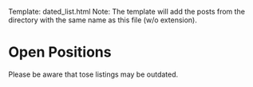 Template: 	dated_list.html
Note:		The template will add the posts from the directory with the same
			name as this file (w/o extension).

<!--content-->
# Open Positions

Please be aware that tose listings may be outdated.